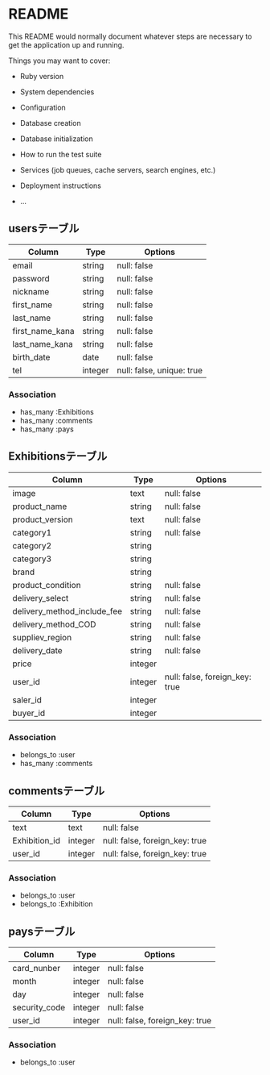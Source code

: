 # README

This README would normally document whatever steps are necessary to get the
application up and running.

Things you may want to cover:

* Ruby version

* System dependencies

* Configuration

* Database creation

* Database initialization

* How to run the test suite

* Services (job queues, cache servers, search engines, etc.)

* Deployment instructions

* ...


## usersテーブル
|Column|Type|Options|
|------|----|-------|
|email|string|null: false|
|password|string|null: false|
|nickname|string|null: false|
|first_name|string|null: false|
|last_name|string|null: false|
|first_name_kana|string|null: false|
|last_name_kana|string|null: false|
|birth_date|date|null: false|
|tel|integer|null: false, unique: true|
### Association
- has_many :Exhibitions
- has_many :comments
- has_many :pays


## Exhibitionsテーブル 
|Column|Type|Options|
|------|----|-------|
|image|text|null: false|
|product_name|string|null: false|
|product_version|text|null: false|
|category1|string|null: false|
|category2|string||
|category3|string||
|brand|string||
|product_condition|string|null: false|
|delivery_select|string|null: false|
|delivery_method_include_fee|string|null: false|
|delivery_method_COD|string|null: false|
|suppliev_region|string|null: false|
|delivery_date|string|null: false|
|price|integer||
|user_id|integer|null: false, foreign_key: true|
|saler_id|integer||
|buyer_id|integer||
### Association
- belongs_to :user
- has_many :comments


## commentsテーブル
|Column|Type|Options|
|------|----|-------|
|text|text|null: false|
|Exhibition_id|integer|null: false, foreign_key: true|
|user_id|integer|null: false, foreign_key: true|
### Association
- belongs_to :user
- belongs_to :Exhibition


## paysテーブル
|Column|Type|Options|
|------|----|-------|
|card_nunber|integer|null: false|
|month|integer|null: false|
|day|integer|null: false|
|security_code|integer|null: false|
|user_id|integer|null: false, foreign_key: true|
### Association
- belongs_to :user



